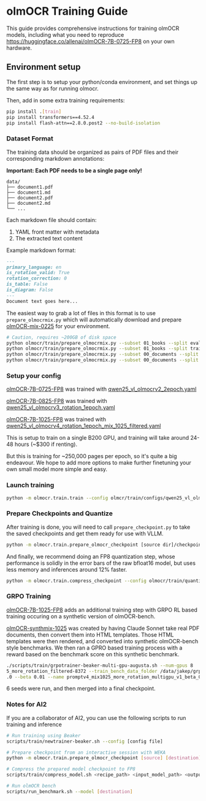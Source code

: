 # olmOCR Training Guide

This guide provides comprehensive instructions for training olmOCR models, including what you need to reproduce https://huggingface.co/allenai/olmOCR-7B-0725-FP8 on your own hardware.

## Environment setup

The first step is to setup your python/conda environment, and set things up the same way as for running olmocr.

Then, add in some extra training requirements:

```bash
pip install .[train]
pip install transformers==4.52.4
pip install flash-attn==2.8.0.post2 --no-build-isolation
```


### Dataset Format

The training data should be organized as pairs of PDF files and their corresponding markdown annotations:

**Important: Each PDF needs to be a single page only!** 

```
data/
├── document1.pdf
├── document1.md
├── document2.pdf
├── document2.md
└── ...
```

Each markdown file should contain:
1. YAML front matter with metadata
2. The extracted text content

Example markdown format:
```markdown
---
primary_language: en
is_rotation_valid: True
rotation_correction: 0
is_table: False
is_diagram: False
---
Document text goes here...
```

The easiest way to grab a lot of files in this format is to use `prepare_olmocrmix.py` which will automatically download and prepare 
[olmOCR-mix-0225](https://huggingface.co/datasets/allenai/olmOCR-mix-0225) for your environment.

```bash
# Caution, requires ~200GB of disk space
python olmocr/train/prepare_olmocrmix.py --subset 01_books --split eval_iabooks --destination ~/olmOCR-mix-0225/
python olmocr/train/prepare_olmocrmix.py --subset 01_books --split train_iabooks --destination ~/olmOCR-mix-0225/
python olmocr/train/prepare_olmocrmix.py --subset 00_documents --split eval_s2pdf --destination ~/olmOCR-mix-0225/
python olmocr/train/prepare_olmocrmix.py --subset 00_documents --split train_s2pdf --destination ~/olmOCR-mix-0225/
```

### Setup your config

[olmOCR-7B-0725-FP8](https://huggingface.co/allenai/olmOCR-7B-0725-FP8) was trained with [qwen25_vl_olmocrv2_2epoch.yaml](/olmcr/train/configs/v0.2.0/qwen25_vl_olmocrv2_2epoch.yaml)

[olmOCR-7B-0825-FP8](https://huggingface.co/allenai/olmOCR-7B-0825-FP8) was trained with [qwen25_vl_olmocrv3_rotation_1epoch.yaml](/olmocr/train/configs/v0.3.0/qwen25_vl_olmocrv3_rotation_1epoch.yaml)

[olmOCR-7B-1025-FP8](https://huggingface.co/allenai/olmOCR-7B-1025-FP8) was trained with [qwen25_vl_olmocrv4_rotation_1epoch_mix_1025_filtered.yaml](/olmocr/train/configs/v0.4.0/qwen25_vl_olmocrv4_rotation_1epoch_mix_1025_filtered.yaml)


This is setup to train on a single B200 GPU, and training will take around 24-48 hours (~$300 if renting). 

But this is training for ~250,000 pages per epoch, so it's quite a big endeavour. We hope to add more options to make further finetuning your own small model more simple and easy.

### Launch training

```bash
python -m olmocr.train.train --config olmcr/train/configs/qwen25_vl_olmocrv2_2epoch.yaml
```

### Prepare Checkpoints and Quantize

After training is done, you will need to call `prepare_checkpoint.py` to take the saved checkpoints
and get them ready for use with VLLM.

```bash
python -m olmocr.train.prepare_olmocr_checkpoint [source dir]/checkpoint-7648 [destination]
```

And finally, we recommend doing an FP8 quantization step, whose performance is solidly in the error bars of the raw
bfloat16 model, but uses less memory and inferences around 12% faster.

```bash
python -m olmocr.train.compress_checkpoint --config olmocr/train/quantization_configs/qwen2_5vl_w8a8_fp8.yaml [destination] [destination-FP8]
```

### GRPO Training

[olmOCR-7B-1025-FP8](https://huggingface.co/allenai/olmOCR-7B-1025-FP8) adds an additional training step with GRPO RL based training
occuring on a synthetic version of olmOCR-bench.

[olmOCR-synthmix-1025](https://huggingface.co/datasets/allenai/olmOCR-synthmix-1025) was created by having Claude Sonnet take real PDF documents,
then convert them into HTML templates. Those HTML templates were then rendered, and converted into synthetic olmOCR-bench style benchmarks.
We then ran a GPRO based training process with a reward based on the benchmark score on this synthetic benchmark.

```bash
./scripts/train/grpotrainer-beaker-multi-gpu-augusta.sh --num-gpus 8      --model_name s3://ai2-oe-data/jakep/olmocr/qwen2.5-vl-7b-olmocrv4_1epoch_promptv4_mix102
5_more_rotation_filtered-8372 --train_bench_data_folder /data/jakep/grpo_data_mixes/olmocr-synthmix-1025-v2-rotate10p/bench_data --reward_bench 1.0 --reward_front_matter 1.0 --reward_eos 1
.0 --beta 0.01 --name promptv4_mix1025_more_rotation_multigpu_v1_beta_01_lr2e-6_frontmatter1_0_eos_28gen_synthmix-1025_rotate10p_importanceseq_finalrun_filtered_0 --seed 0 --importance_sampling_level sequence --gradient_accumulation_steps 28 --learning_rate 2e-6 --preemptible
```

6 seeds were run, and then merged into a final checkpoint.

### Notes for AI2
If you are a collaborator of AI2, you can use the following scripts to run training and inference

```bash
# Run training using Beaker
scripts/train/newtrainer-beaker.sh --config [config file]

# Prepare checkpoint from an interactive session with WEKA
python -m olmocr.train.prepare_olmocr_checkpoint [source] [destination]

# Compress the prepared model checkpoint to FP8
scripts/train/compress_model.sh <recipe_path> <input_model_path> <output_model_path>[--calibration-pdfs PATTERN]

# Run olmOCR bench
scripts/run_benchmark.sh --model [destination]
```
